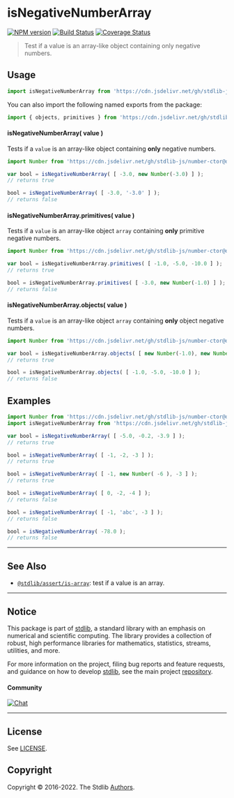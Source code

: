 <!--

@license Apache-2.0

Copyright (c) 2018 The Stdlib Authors.

Licensed under the Apache License, Version 2.0 (the "License");
you may not use this file except in compliance with the License.
You may obtain a copy of the License at

   http://www.apache.org/licenses/LICENSE-2.0

Unless required by applicable law or agreed to in writing, software
distributed under the License is distributed on an "AS IS" BASIS,
WITHOUT WARRANTIES OR CONDITIONS OF ANY KIND, either express or implied.
See the License for the specific language governing permissions and
limitations under the License.

-->

# isNegativeNumberArray

[![NPM version][npm-image]][npm-url] [![Build Status][test-image]][test-url] [![Coverage Status][coverage-image]][coverage-url] <!-- [![dependencies][dependencies-image]][dependencies-url] -->

> Test if a value is an array-like object containing only negative numbers.



<section class="usage">

## Usage

```javascript
import isNegativeNumberArray from 'https://cdn.jsdelivr.net/gh/stdlib-js/assert-is-negative-number-array@deno/mod.js';
```

You can also import the following named exports from the package:

```javascript
import { objects, primitives } from 'https://cdn.jsdelivr.net/gh/stdlib-js/assert-is-negative-number-array@deno/mod.js';
```

#### isNegativeNumberArray( value )

Tests if a `value` is an array-like object containing **only** negative numbers.

<!-- eslint-disable no-new-wrappers -->

```javascript
import Number from 'https://cdn.jsdelivr.net/gh/stdlib-js/number-ctor@deno/mod.js';

var bool = isNegativeNumberArray( [ -3.0, new Number(-3.0) ] );
// returns true

bool = isNegativeNumberArray( [ -3.0, '-3.0' ] );
// returns false
```

#### isNegativeNumberArray.primitives( value )

Tests if a `value` is an array-like object `array` containing **only** primitive negative numbers.

<!-- eslint-disable no-new-wrappers -->

```javascript
import Number from 'https://cdn.jsdelivr.net/gh/stdlib-js/number-ctor@deno/mod.js';

var bool = isNegativeNumberArray.primitives( [ -1.0, -5.0, -10.0 ] );
// returns true

bool = isNegativeNumberArray.primitives( [ -3.0, new Number(-1.0) ] );
// returns false
```

#### isNegativeNumberArray.objects( value )

Tests if a `value` is an array-like object `array` containing **only** object negative numbers.

<!-- eslint-disable no-new-wrappers, max-len -->

```javascript
import Number from 'https://cdn.jsdelivr.net/gh/stdlib-js/number-ctor@deno/mod.js';

var bool = isNegativeNumberArray.objects( [ new Number(-1.0), new Number(-1.0) ] );
// returns true

bool = isNegativeNumberArray.objects( [ -1.0, -5.0, -10.0 ] );
// returns false
```

</section>

<!-- /.usage -->

<section class="examples">

## Examples

<!-- eslint-disable no-new-wrappers -->

<!-- eslint no-undef: "error" -->

```javascript
import Number from 'https://cdn.jsdelivr.net/gh/stdlib-js/number-ctor@deno/mod.js';
import isNegativeNumberArray from 'https://cdn.jsdelivr.net/gh/stdlib-js/assert-is-negative-number-array@deno/mod.js';

var bool = isNegativeNumberArray( [ -5.0, -0.2, -3.9 ] );
// returns true

bool = isNegativeNumberArray( [ -1, -2, -3 ] );
// returns true

bool = isNegativeNumberArray( [ -1, new Number( -6 ), -3 ] );
// returns true

bool = isNegativeNumberArray( [ 0, -2, -4 ] );
// returns false

bool = isNegativeNumberArray( [ -1, 'abc', -3 ] );
// returns false

bool = isNegativeNumberArray( -78.0 );
// returns false
```

</section>

<!-- /.examples -->

<!-- Section for related `stdlib` packages. Do not manually edit this section, as it is automatically populated. -->

<section class="related">

* * *

## See Also

-   <span class="package-name">[`@stdlib/assert/is-array`][@stdlib/assert/is-array]</span><span class="delimiter">: </span><span class="description">test if a value is an array.</span>

</section>

<!-- /.related -->

<!-- Section for all links. Make sure to keep an empty line after the `section` element and another before the `/section` close. -->


<section class="main-repo" >

* * *

## Notice

This package is part of [stdlib][stdlib], a standard library with an emphasis on numerical and scientific computing. The library provides a collection of robust, high performance libraries for mathematics, statistics, streams, utilities, and more.

For more information on the project, filing bug reports and feature requests, and guidance on how to develop [stdlib][stdlib], see the main project [repository][stdlib].

#### Community

[![Chat][chat-image]][chat-url]

---

## License

See [LICENSE][stdlib-license].


## Copyright

Copyright &copy; 2016-2022. The Stdlib [Authors][stdlib-authors].

</section>

<!-- /.stdlib -->

<!-- Section for all links. Make sure to keep an empty line after the `section` element and another before the `/section` close. -->

<section class="links">

[npm-image]: http://img.shields.io/npm/v/@stdlib/assert-is-negative-number-array.svg
[npm-url]: https://npmjs.org/package/@stdlib/assert-is-negative-number-array

[test-image]: https://github.com/stdlib-js/assert-is-negative-number-array/actions/workflows/test.yml/badge.svg?branch=main
[test-url]: https://github.com/stdlib-js/assert-is-negative-number-array/actions/workflows/test.yml?query=branch:main

[coverage-image]: https://img.shields.io/codecov/c/github/stdlib-js/assert-is-negative-number-array/main.svg
[coverage-url]: https://codecov.io/github/stdlib-js/assert-is-negative-number-array?branch=main

<!--

[dependencies-image]: https://img.shields.io/david/stdlib-js/assert-is-negative-number-array.svg
[dependencies-url]: https://david-dm.org/stdlib-js/assert-is-negative-number-array/main

-->

[chat-image]: https://img.shields.io/gitter/room/stdlib-js/stdlib.svg
[chat-url]: https://gitter.im/stdlib-js/stdlib/

[stdlib]: https://github.com/stdlib-js/stdlib

[stdlib-authors]: https://github.com/stdlib-js/stdlib/graphs/contributors

[umd]: https://github.com/umdjs/umd
[es-module]: https://developer.mozilla.org/en-US/docs/Web/JavaScript/Guide/Modules

[deno-url]: https://github.com/stdlib-js/assert-is-negative-number-array/tree/deno
[umd-url]: https://github.com/stdlib-js/assert-is-negative-number-array/tree/umd
[esm-url]: https://github.com/stdlib-js/assert-is-negative-number-array/tree/esm
[branches-url]: https://github.com/stdlib-js/assert-is-negative-number-array/blob/main/branches.md

[stdlib-license]: https://raw.githubusercontent.com/stdlib-js/assert-is-negative-number-array/main/LICENSE

<!-- <related-links> -->

[@stdlib/assert/is-array]: https://github.com/stdlib-js/assert-is-array/tree/deno

<!-- </related-links> -->

</section>

<!-- /.links -->
